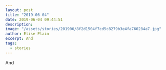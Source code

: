 ```yaml
---
layout: post
title: "2019-06-04"
date: 2019-06-04 09:44:51
description: 
image: "/assets/stories/201906/8f2d1504f7cd5c8279b3e4fa760284a7.jpg"
author: Elise Plain
excerpt: And
tags: 
  - stories
---
```


And
<p></p>
